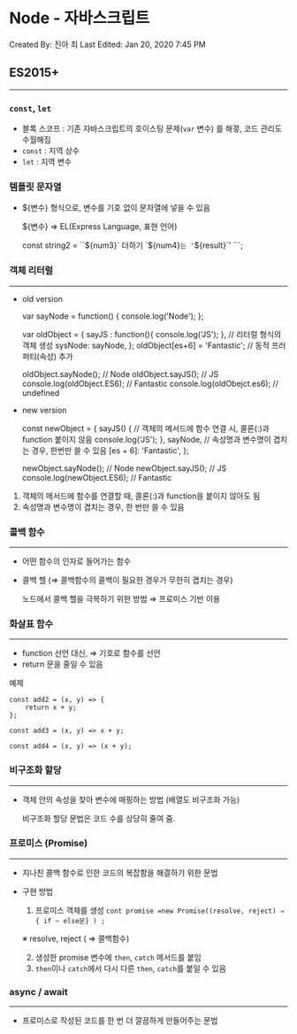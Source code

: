 # Node - 자바스크립트

Created By: 진아 최
Last Edited: Jan 20, 2020 7:45 PM

## ES2015+

---

### `const`, `let`

- 블록 스코프 : 기존 자바스크립트의 호이스팅 문제(`var` 변수) 를 해곃, 코드 관리도 수월해짐
- `const` : 지역 상수
- `let` : 지역 변수

### 템플릿 문자열

- ${변수} 형식으로, 변수를 기호 없이 문자열에 넣을 수 있음

    ${변수} ⇒ EL(Express Language, 표현 언어)

    const string2 = ``${num3}` 더하기 `${num4}`는 '`${result}`' ```;

### 객체 리터럴

---

- old version

    var sayNode = function() {
    	console.log('Node');
    };
    
    var oldObject = {
    	sayJS : function(){
    		console.log('JS');
    		},                         // 리터럴 형식의 객체 생성
    		sysNode: sayNode,
    };
    oldObject[es+6] = 'Fantastic'; // 동적 프러퍼티(속성) 추가 
    
    oldObject.sayNode(); // Node
    oldObject.sayJS();   // JS
    console.log(oldObject.ES6);  // Fantastic
    console.log(oldObejct.es6);  // undefined

- new version

    const newObject = {
    	sayJS() {                    // 객체의 메서드에 함수 연결 시, 콜론(:)과 function 붙이지 않음
    		console.log('JS');
    	},
    	sayNode,                     // 속성명과 변수명이 겹치는 경우, 한번만 쓸 수 있음
    	[es + 6]: 'Fantastic',
    };
    
    newObject.sayNode(); // Node
    newObject.sayJS();   // JS
    console.log(newObject.ES6);  // Fantastic

1) 객체의 메서드에 함수를 연결할 때, 콜론(:)과 function을 붙이지 않아도 됨
2) 속성명과 변수명이 겹치는 경우, 한 번만 쓸 수 있음

### 콜백 함수

---

- 어떤 함수의 인자로 들어가는 함수
- 콜백 헬 (⇒ 콜백함수의 콜백이 필요한 경우가 무한히 겹치는 경우)

    노드에서 콜백 헬을 극복하기 위한 방법 ⇒ 프로미스 기반 이용

### 화살표 함수

---

- function 선언 대신, ⇒ 기호로 함수를 선언
- return 문을 줄일 수 있음

예제

    const add2 = (x, y) => {
    	return x + y;
    };
    
    const add3 = (x, y) => x + y;
    
    const add4 = (x, y) => (x + y);

### 비구조화 할당

---

- 객체 안의 속성을 찾아 변수에 매핑하는 방법 (배열도 비구조화 가능)

    비구조화 할당 문법은 코드 수를 상당히 줄여 줌.

### 프로미스 (Promise)

---

- 지나친 콜백 함수로 인한 코드의 복잡함을 해결하기 위한 문법
- 구현 방법
    1. 프로미스 객체를 생성 
    `cont promise =new Promise((resolve, reject) ⇒ { if ~ else문} ) ;`

    ※ resolve, reject ( ⇒ 콜백함수)

    2. 생성한 promise 변수에 `then`, `catch` 메서드를 붙임
    3. `then`이나 `catch`에서 다시 다른 `then`, `catch`를 붙일 수 있음

### async / await

---

- 프로미스로 작성된 코드를 한 번 더 깔끔하게 만들어주는 문법